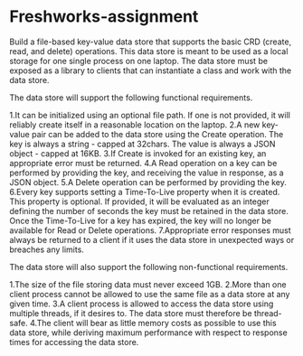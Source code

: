 # Freshworks-assignment
Build a file-based key-value data store that supports the basic CRD (create, read, and delete) operations. This data store is meant to be used as a local storage for one single process on one laptop. The data store must be exposed as a library to clients that can instantiate a class and work with the data store.

The data store will support the following functional requirements.

   1.It can be initialized using an optional file path. If one is not provided, it will reliably create itself in a reasonable location on the laptop.
   2.A new key-value pair can be added to the data store using the Create operation. The key is always a string - capped at 32chars. The value is always a JSON object - capped         at 16KB.
   3.If Create is invoked for an existing key, an appropriate error must be returned.
   4.A Read operation on a key can be performed by providing the key, and receiving the value in response, as a JSON object.
   5.A Delete operation can be performed by providing the key.
   6.Every key supports setting a Time-To-Live property when it is created. This property is optional. If provided, it will be evaluated as an integer defining the number of           seconds the key must be retained in the data store. Once the Time-To-Live for a key has expired, the key will no longer be available for Read or Delete operations.
   7.Appropriate error responses must always be returned to a client if it uses the data store in unexpected ways or breaches any limits.

The data store will also support the following non-functional requirements.

   1.The size of the file storing data must never exceed 1GB.
   2.More than one client process cannot be allowed to use the same file as a data store at any given time.
   3.A client process is allowed to access the data store using multiple threads, if it desires to. The data store must therefore be thread-safe.
   4.The client will bear as little memory costs as possible to use this data store, while deriving maximum performance with respect to response times for accessing the data            store.

